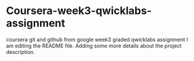 # Coursera-week3-qwicklabs-assignment
coursera git and github from google week3 graded qwicklabs assignment
I am editing the README file. Adding some more details about the project description.
